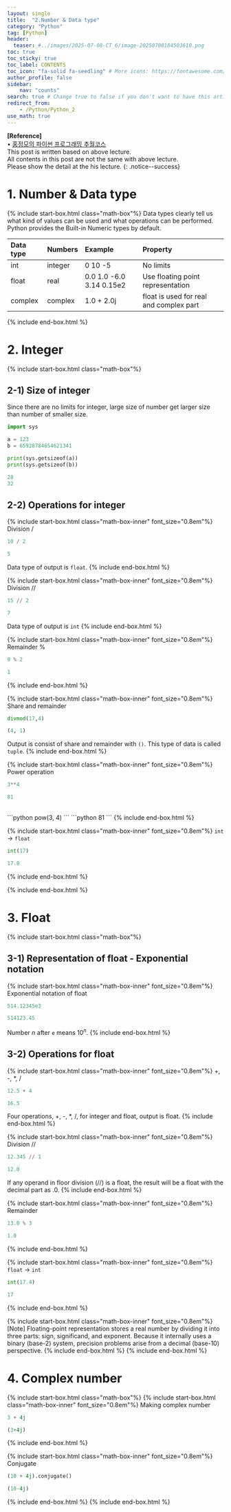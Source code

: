 ```yaml
---
layout: single
title:  "2.Number & Data type"
category: "Python"
tag: [Python]
header:
  teaser: #../images/2025-07-08-CT_6/image-20250708184503610.png
toc: true
toc_sticky: true
toc_label: CONTENTS
toc_icon: "fa-solid fa-seedling" # More icons: https://fontawesome.com/v6/search?ic=free
author_profile: false
sidebar:
    nav: "counts"
search: true # Change true to false if you don't want to have this article be searched 
redirect_from:
    - /Python/Python_2
use_math: true
---
```


**[Reference]** <br>
$\bullet$ [홍정모의 파이썬 프로그래밍 추월코스](https://www.honglab.ai/courses/python)<br>
This post is written based on above lecture.<br>
All contents in this post are not the same with above lecture.<br>
Please show the detail at the his lecture.
{: .notice--success}

# 1. Number & Data type
{% include start-box.html class="math-box"%}
Data types clearly tell us what kind of values can be used and what operations can be performed. 
Python provides the Built-in Numeric types by default.

| Data type | Numbers | Example | Property |
| :--- | :--- | :--- | :--- |
| int | integer | 0 10 -5 | No limits |
| float | real | 0.0 1.0 -6.0 3.14 0.15e2 | Use floating point representation |
| complex | complex | 1.0 + 2.0j | float is used for real and complex part |

{% include end-box.html %}

# 2. Integer
{% include start-box.html class="math-box"%}

## 2-1) Size of integer
Since there are no limits for integer, large size of number get larger size than number of smaller size.

```python
import sys

a = 123
b = 65928784654621341

print(sys.getsizeof(a)) 
print(sys.getsizeof(b))
```
```python
28
32
```

## 2-2) Operations for integer
{% include start-box.html class="math-box-inner" font_size="0.8em"%}
Division /
```python
10 / 2
```
```python
5
```
Data type of output is `float`.
{% include end-box.html %}

{% include start-box.html class="math-box-inner" font_size="0.8em"%}
Division //
```python
15 // 2
```
```python
7
```
Data type of output is `int`
{% include end-box.html %}

{% include start-box.html class="math-box-inner" font_size="0.8em"%}
Remainder %
```python
9 % 2
```
```python
1
```
{% include end-box.html %}

{% include start-box.html class="math-box-inner" font_size="0.8em"%}
Share and remainder
```python
divmod(17,4)
```
```python
(4, 1)
```
Output is consist of share and remainder with `()`.
This type of data is called `tuple`.
{% include end-box.html %}

{% include start-box.html class="math-box-inner" font_size="0.8em"%}
Power operation
```python
3**4
```
```python
81
```
<br>
```python
pow(3, 4)
```
```python
81
```
{% include end-box.html %}

{% include start-box.html class="math-box-inner" font_size="0.8em"%}
`int` $\rightarrow$ `float`
```python
int(17)
```
```python
17.0
```
{% include end-box.html %}

{% include end-box.html %}

# 3. Float
{% include start-box.html class="math-box"%}

## 3-1) Representation of float - Exponential notation
{% include start-box.html class="math-box-inner" font_size="0.8em"%}
Exponential notation of float
```python
514.12345e3
```
```python
514123.45
```
Number $n$ after `e` means $10^n$.
{% include end-box.html %}

## 3-2) Operations for float
{% include start-box.html class="math-box-inner" font_size="0.8em"%}
+, -, *, /
```python
12.5 + 4
```
```python
16.5
```
Four operations, +, -, *, /, for integer and float, output is float.
{% include end-box.html %}

{% include start-box.html class="math-box-inner" font_size="0.8em"%}
Division //
```python
12.345 // 1
```
```python
12.0
```
If any operand in floor division (//) is a float, the result will be a float with the decimal part as .0.
{% include end-box.html %}

{% include start-box.html class="math-box-inner" font_size="0.8em"%}
Remainder
```python
13.0 % 3
```
```python
1.0
```
{% include end-box.html %}

{% include start-box.html class="math-box-inner" font_size="0.8em"%}
`float` $\rightarrow$ `int`
```python
int(17.4)
```
```python
17
```
{% include end-box.html %}

{% include start-box.html class="math-box-inner" font_size="0.8em"%}
[Note] Floating-point representation stores a real number by dividing it into three parts: sign, significand, and exponent.
Because it internally uses a binary (base-2) system, precision problems arise from a decimal (base-10) perspective.
{% include end-box.html %}
{% include end-box.html %}

# 4. Complex number
{% include start-box.html class="math-box"%}
{% include start-box.html class="math-box-inner" font_size="0.8em"%}
Making complex number
```python
3 + 4j
```
```python
(3+4j)
```
{% include end-box.html %}

{% include start-box.html class="math-box-inner" font_size="0.8em"%}
Conjugate
```python
(10 + 4j).conjugate()
```
```python
(10-4j)
```
{% include end-box.html %}
{% include end-box.html %}